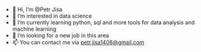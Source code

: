- 👋 Hi, I’m @Petr Jisa
- 👀 I’m interested in data science
- 🌱 I’m currently learning python, sql and more tools for data analysis and machine learning
- 💞️ I’m looking for a new job in this area
- 📫 You can contact me via petr.jisa1406@gmail.com

<!---
PetrJisa/PetrJisa is a ✨ special ✨ repository because its `README.md` (this file) appears on your GitHub profile.
You can click the Preview link to take a look at your changes.
--->
